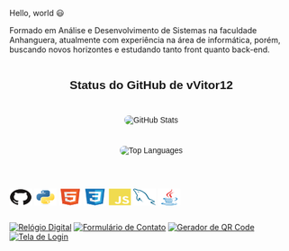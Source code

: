 Hello, world 😃

Formado em Análise e Desenvolvimento de Sistemas na faculdade Anhanguera, atualmente com experiência na área de informática, porém, buscando novos horizontes e estudando tanto front quanto back-end.

<div style="display: flex; flex-direction: column; align-items: center; gap: 10px; font-family: Arial, sans-serif;">
  <h2>Status do GitHub de vVitor12</h2>
  
  <img 
    src="https://github-readme-stats.vercel.app/api?username=vVitor12&show_icons=true&theme=radical" 
    alt="GitHub Stats" 
    style="max-width: 100%; border-radius: 10px;"
  />

  <img 
    src="https://github-readme-stats.vercel.app/api/top-langs/?username=vVitor12&layout=compact&theme=radical" 
    alt="Top Languages" 
    style="max-width: 100%; border-radius: 10px;"
  />
</div>

##


<div style="display: inline_block"><br>
  <img align="center" alt="GitHub" height="30" width="40" src="https://raw.githubusercontent.com/devicons/devicon/master/icons/github/github-original.svg">
  <img align="center" alt="Python" height="30" width="40" src="https://raw.githubusercontent.com/devicons/devicon/master/icons/python/python-original.svg">
  <img align="center" alt="HTML" height="30" width="40" src="https://raw.githubusercontent.com/devicons/devicon/master/icons/html5/html5-original.svg">
  <img align="center" alt="CSS" height="30" width="40" src="https://raw.githubusercontent.com/devicons/devicon/master/icons/css3/css3-original.svg">
  <img align="center" alt="JavaScript" height="30" width="40" src="https://raw.githubusercontent.com/devicons/devicon/master/icons/javascript/javascript-plain.svg">
  <img align="center" alt="MySQL" height="30" width="40" src="https://raw.githubusercontent.com/devicons/devicon/master/icons/mysql/mysql-original.svg">
  <img align="center" alt="Java" height="30" width="40" src="https://raw.githubusercontent.com/devicons/devicon/master/icons/java/java-original.svg">
</div>

##

[![Relógio Digital](https://github-readme-stats.vercel.app/api/pin/?username=vVitor12&repo=Relogio-Digital)](https://github.com/vVitor12/Relogio-Digital)
[![Formulário de Contato](https://github-readme-stats.vercel.app/api/pin/?username=vVitor12&repo=Formulario-)](https://github.com/vVitor12/Formulario-)
[![Gerador de QR Code](https://github-readme-stats.vercel.app/api/pin/?username=vVitor12&repo=Gerador-QRcode)](https://github.com/vVitor12/Gerador-QRcode)
[![Tela de Login](https://github-readme-stats.vercel.app/api/pin/?username=vVitor12&repo=Tela-de-Login)](https://github.com/vVitor12/Tela-de-Login)



